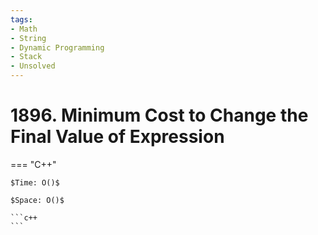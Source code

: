```yaml
---
tags:
- Math
- String
- Dynamic Programming
- Stack
- Unsolved
---
```



# 1896. Minimum Cost to Change the Final Value of Expression

=== "C++"

    $Time: O()$

    $Space: O()$

    ```c++
    ```